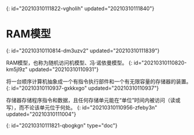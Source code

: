{: id="20210310111822-vgholih" updated="20210310111840"}

# RAM模型
{: id="20210310110814-dm3uzv2" updated="20210310111839"}

RAM模型，也称为随机访问机模型、冯·诺依曼模型。
{: id="20210310110820-km5jl9z" updated="20210310110931"}

将一台顺序计算机抽象成一个有指令执行部件和一个有无限容量的存储器的装置。
{: id="20210310110937-gxkkxgo" updated="20210310110937"}

存储器存储程序指令和数据，且任何存储单元能在“单位”时间内被访问（读或写），而不论该单元位于何处。
{: id="20210310110956-zfeby3n" updated="20210310111004"}


{: id="20210310111821-qbogkgn" type="doc"}
